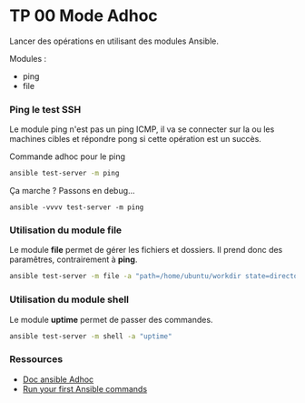 # TP 00 Mode Adhoc

Lancer des opérations en utilisant des modules Ansible.

Modules :
- ping
- file

### Ping le test SSH 

Le module ping n'est pas un ping ICMP, il va se connecter sur la ou les machines cibles et répondre pong si cette opération est un succès.

Commande adhoc pour le ping
```bash
ansible test-server -m ping
```
Ça marche ? Passons en debug...
```
ansible -vvvv test-server -m ping
```

### Utilisation du module file

Le module **file** permet de gérer les fichiers et dossiers. Il prend donc des paramêtres, contrairement à **ping**.

```bash
ansible test-server -m file -a "path=/home/ubuntu/workdir state=directory"
```

### Utilisation du module shell

Le module **uptime** permet de passer des commandes.

```bash
ansible test-server -m shell -a "uptime"
```



### Ressources 

* [Doc ansible Adhoc](https://docs.ansible.com/ansible/latest/user_guide/intro_adhoc.html)
* [Run your first Ansible commands](https://docs.ansible.com/ansible/latest/user_guide/intro_getting_started.html#copying-and-executing-modules)

